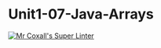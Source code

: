 # Unit1-07-Java-Arrays
[![Mr Coxall's Super Linter](https://github.com/ICS4U-Programming-AlexanderM/Unit1-07-Java-Arrays/workflows/Mr%20Coxall's%20Super%20Linter/badge.svg)](https://github.com/ICS4U-Programming-AlexanderM/Unit1-07-Java-Arrays/actions/)
